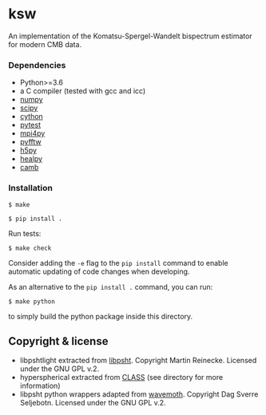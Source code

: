 # ksw

An implementation of the Komatsu-Spergel-Wandelt bispectrum estimator for modern CMB data.

### Dependencies

- Python>=3.6
- a C compiler (tested with gcc and icc)
- [numpy](https://pypi.org/project/numpy/)
- [scipy](https://pypi.org/project/scipy/)
- [cython](https://pypi.org/project/Cython/)
- [pytest](https://pypi.org/project/pytest/)
- [mpi4py](https://pypi.org/project/mpi4py/)
- [pyfftw](https://pypi.org/project/pyFFTW/)
- [h5py](https://pypi.org/project/h5py/)
- [healpy](https://pypi.org/project/healpy/)
- [camb](https://camb.readthedocs.io/en/latest/)

### Installation

```
$ make
```

```
$ pip install .
```

Run tests:

```
$ make check
```

Consider adding the `-e` flag to the `pip install` command to enable automatic 
updating of code changes when developing.

As an alternative to the `pip install .` command, you can run:

```
$ make python
```

to simply build the python package inside this directory.

## Copyright & license
- libpshtlight extracted from [libpsht](http://sourceforge.net/projects/libpsht/). Copyright Martin Reinecke. Licensed under the GNU GPL v.2.
- hyperspherical extracted from [CLASS](https://github.com/lesgourg/class_public) (see directory for more information)
- libpsht python wrappers adapted from [wavemoth](https://github.com/wavemoth/wavemoth/tree/a236048034913cffbbc99a9fe7f96b2d88caa739). Copyright Dag Sverre Seljebotn. Licensed under the GNU GPL v.2.


